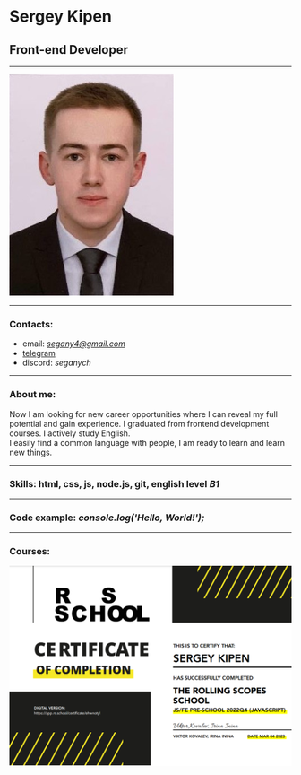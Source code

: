# Sergey Kipen
## Front-end Developer

---

![my photo](/photo.jpg)

---

### Contacts:
* email: *segany4@gmail.com*
* [telegram](https://t.me/seganych)
* discord: *seganych*

---

### About me: 
Now I am looking for new career opportunities where I can reveal my full potential and gain experience. I graduated from frontend development courses. I actively study English.<br>
I easily find a common language with people, I am ready to learn and learn new things.<br>

---

### Skills: html, css, js, node.js, git, english level *B1*

---

### Code example: *console.log('Hello, World!');*

---

### Courses: 
![courses](/certificate.png)
